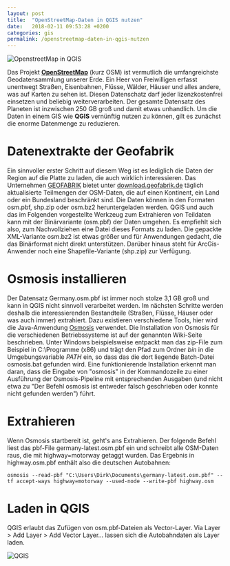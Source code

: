 ```yaml
---
layout: post
title:  "OpenStreetMap-Daten in QGIS nutzen"
date:   2018-02-11 09:53:28 +0200
categories: gis
permalink: /openstreetmap-daten-in-qgis-nutzen
---
```


![OpenstreetMap in QGIS]({{site.url}}/images/openstreetmap_qgis_header.png)

Das Projekt [**OpenStreetMap**][osm] (kurz OSM) ist vermutlich die umfangreichste Geodatensammlung unserer Erde. Ein Heer von Freiwilligen erfasst unentwegt Straßen, Eisenbahnen, Flüsse, Wälder, Häuser und alles andere, was auf Karten zu sehen ist. Diesen Datenschatz darf jeder lizenzkostenfrei einsetzen und beliebig weiterverarbeiten. Der gesamte Datensatz des Planeten ist inzwischen 250 GB groß und damit etwas unhandlich. Um die Daten in einem GIS wie **QGIS** vernünftig nutzen zu können, gilt es zunächst die enorme Datenmenge zu reduzieren.

<!--more-->

# Datenextrakte der Geofabrik
Ein sinnvoller erster Schritt auf diesem Weg ist es lediglich die Daten der Region auf die Platte zu laden, die auch wirklich interessieren. Das Unternehmen [GEOFABRIK][geofabrik] bietet unter [download.geofabrik.de][download-geofabrik] täglich aktualisierte Teilmengen der OSM-Daten, die auf einen Kontinent, ein Land oder ein Bundesland beschränkt sind.
Die Daten können in den Formaten osm.pbf, shp.zip oder osm.bz2 heruntergeladen werden. QGIS und auch das im Folgenden vorgestellte Werkzeug zum Extrahieren von Teildaten kann mit der Binärvariante (osm.pbf) der Daten umgehen. Es empfiehlt sich also, zum Nachvollziehen eine Datei dieses Formats zu laden. Die gepackte XML-Variante osm.bz2 ist etwas größer und für Anwendungen gedacht, die das Binärformat nicht direkt unterstützen. Darüber hinaus steht für ArcGis-Anwender noch eine Shapefile-Variante (shp.zip) zur Verfügung.

# Osmosis installieren
Der Datensatz Germany.osm.pbf ist immer noch stolze 3,1 GB groß und kann in QGIS nicht sinnvoll verarbeitet werden. Im nächsten Schritte werden deshalb die interessierenden Bestandteile (Straßen, Flüsse, Häuser oder was auch immer) extrahiert. Dazu existieren verschiedene Tools, hier wird die Java-Anwendung [Osmosis][osmosis] verwendet.
Die Installation von Osmosis für die verschiedenen Betriebssysteme ist auf der genannten Wiki-Seite beschrieben. Unter Windows beispielsweise entpackt man das zip-File zum Beispiel in C:\Programme (x86) und trägt den Pfad zum Ordner *bin* in die Umgebungsvariable *PATH* ein, so dass das die dort liegende Batch-Datei osmosis.bat gefunden wird. Eine funktionierende Installation erkennt man daran, dass die Eingabe von "osmosis" in der Kommandozeile zu einer Ausführung der Osmosis-Pipeline mit entsprechenden Ausgaben (und nicht etwa zu "Der Befehl osmosis ist entweder falsch geschrieben oder konnte nicht gefunden werden") führt.

# Extrahieren
Wenn Osmosis startbereit ist, geht's ans Extrahieren. Der folgende Befehl liest das pbf-File germany-latest.osm.pbf ein und schreibt alle OSM-Daten raus, die mit highway=motorway getaggt wurden. Das Ergebnis in highway.osm.pbf enthält also die deutschen Autobahnen:   

    osmosis --read-pbf "C:\Users\Dirk\Documents\germany-latest.osm.pbf" --tf accept-ways highway=motorway --used-node --write-pbf highway.osm

# Laden in QGIS
QGIS erlaubt das Zufügen von osm.pbf-Dateien als Vector-Layer. Via Layer > Add Layer > Add Vector Layer... lassen sich die Autobahndaten als Layer laden.

![QGIS]({{site.url}}/images/openstreetmap_qgis.png)


[osm]: https://www.openstreetmap.de
[geofabrik]: http://www.geofabrik.de
[download-geofabrik]: http://download.geofabrik.de
[osmosis]: http://wiki.openstreetmap.org/wiki/Osmosis

<img src="https://vg08.met.vgwort.de/na/9d671b651a3c4672b9113af7fb585c5f" width="1" height="1" alt="">
